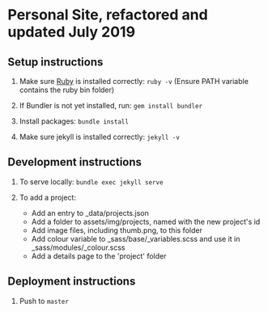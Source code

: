# Personal Site, refactored and updated July 2019

## Setup instructions

1. Make sure [Ruby](https://rubyinstaller.org/downloads/) is installed correctly: ```ruby -v``` (Ensure PATH variable contains the ruby bin folder)

2. If Bundler is not yet installed, run: ```gem install bundler```

3. Install packages: ```bundle install```

4. Make sure jekyll is installed correctly:  ```jekyll -v```


## Development instructions

1. To serve locally:  ```bundle exec jekyll serve```

2. To add a project:

    - Add an entry to _data/projects.json
    - Add a folder to assets/img/projects, named with the new project's id
    - Add image files, including thumb.png, to this folder
    - Add colour variable to _sass/base/_variables.scss and use it in _sass/modules/_colour.scss
    - Add a details page to the 'project' folder


## Deployment instructions

1. Push to `master`
